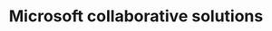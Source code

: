 ---
title: Microsoft collaborative solutions
slug: microsoft-collaborative-solutions
excertp: All you need to know about Microsoft collaborative solutions
---